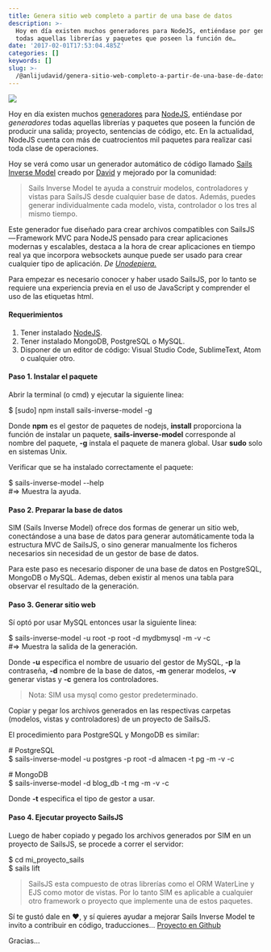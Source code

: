 ```yaml
---
title: Genera sitio web completo a partir de una base de datos
description: >-
  Hoy en día existen muchos generadores para NodeJS, entiéndase por generadores
  todas aquellas librerías y paquetes que poseen la función de…
date: '2017-02-01T17:53:04.485Z'
categories: []
keywords: []
slug: >-
  /@anlijudavid/genera-sitio-web-completo-a-partir-de-una-base-de-datos-9fc85488060d
---
```


![](https://cdn-images-1.medium.com/max/800/1*5sP2qLm5BU6DrD9xhCwRww.png)

Hoy en día existen muchos [generadores](https://www.npmjs.com/search?q=generator) para [NodeJS](https://nodejs.org/es/), entiéndase por _generadores_ todas aquellas librerías y paquetes que poseen la función de producir una salida; proyecto, sentencias de código, etc. En la actualidad, NodeJS cuenta con más de cuatrocientos mil paquetes para realizar casi toda clase de operaciones.

Hoy se verá como usar un generador automático de código llamado [Sails Inverse Model](https://www.npmjs.com/package/sails-inverse-model)  creado por [David](https://medium.com/u/c704507bac37) y mejorado por la comunidad:

> Sails Inverse Model te ayuda a construir modelos, controladores y vistas para SailsJS desde cualquier base de datos. Además, puedes generar individualmente cada modelo, vista, controlador o los tres al mismo tiempo.

Este generador fue diseñado para crear archivos compatibles con SailsJS — Framework MVC para NodeJS pensado para crear aplicaciones modernas y escalables, destaca a la hora de crear aplicaciones en tiempo real ya que incorpora websockets aunque puede ser usado para crear cualquier tipo de aplicación. _De_ [_Unodepiera._](https://www.uno-de-piera.com/introduccion-a-sails-js/)

Para empezar es necesario conocer y haber usado SailsJS, por lo tanto se requiere una experiencia previa en el uso de JavaScript y comprender el uso de las etiquetas html.

#### Requerimientos

1.  Tener instalado [NodeJS](https://nodejs.org/es/download/current).
2.  Tener instalado MongoDB, PostgreSQL o MySQL.
3.  Disponer de un editor de código: Visual Studio Code, SublimeText, Atom o cualquier otro.

#### Paso 1. Instalar el paquete

Abrir la terminal (o cmd) y ejecutar la siguiente linea:

$ \[sudo\] npm install sails-inverse-model -g

Donde **npm** es el gestor de paquetes de nodejs, **install** proporciona la función de instalar un paquete, **sails-inverse-model** corresponde al nombre del paquete, **\-g** instala el paquete de manera global. Usar **sudo** solo en sistemas Unix.

Verificar que se ha instalado correctamente el paquete:

$ sails-inverse-model --help  
#=> Muestra la ayuda.

#### Paso 2. Preparar la base de datos

SIM (Sails Inverse Model) ofrece dos formas de generar un sitio web, conectándose a una base de datos para generar automáticamente toda la estructura MVC de SailsJS, o sino generar manualmente los ficheros necesarios sin necesidad de un gestor de base de datos.

Para este paso es necesario disponer de una base de datos en PostgreSQL, MongoDB o MySQL. Ademas, deben existir al menos una tabla para observar el resultado de la generación.

#### Paso 3. Generar sitio web

Sí optó por usar MySQL entonces usar la siguiente linea:

$ sails-inverse-model -u root -p root -d mydbmysql -m -v -c  
#=> Muestra la salida de la generación.

Donde **\-u** especifica el nombre de usuario del gestor de MySQL, **\-p** la contraseña, **\-d** nombre de la base de datos, **-m** generar modelos, **\-v** generar vistas y **\-c** genera los controladores.

> Nota: SIM usa mysql como gestor predeterminado.

Copiar y pegar los archivos generados en las respectivas carpetas (modelos, vistas y controladores) de un proyecto de SailsJS.

El procedimiento para PostgreSQL y MongoDB es similar:

\# PostgreSQL  
$ sails-inverse-model -u postgres -p root -d almacen -t pg -m -v -c

\# MongoDB  
$ sails-inverse-model -d blog\_db -t mg -m -v -c

Donde **\-t** especifica el tipo de gestor a usar.

#### Paso 4. Ejecutar proyecto SailsJS

Luego de haber copiado y pegado los archivos generados por SIM en un proyecto de SailsJS, se procede a correr el servidor:

$ cd mi\_proyecto\_sails  
$ sails lift

> SailsJS esta compuesto de otras librerías como el ORM WaterLine y EJS como motor de vistas. Por lo tanto SIM es aplicable a cualquier otro framework o proyecto que implemente una de estos paquetes.

Sí te gustó dale en **❤**, y sí quieres ayudar a mejorar Sails Inverse Model te invito a contribuir en código, traducciones… [Proyecto en Github](https://github.com/juliandavidmr/sails-inverse-model)

Gracias…